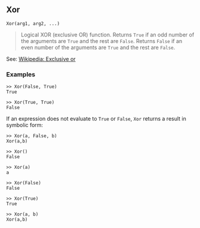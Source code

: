 ## Xor

```
Xor(arg1, arg2, ...)
```

> Logical XOR (exclusive OR) function. Returns `True` if an odd number of the arguments are `True` and the rest are `False`. Returns `False` if an even number of the arguments are `True` and the rest are `False`.
	
See: [Wikipedia: Exclusive or](https://en.wikipedia.org/wiki/Exclusive_or)

### Examples

```
>> Xor(False, True)
True

>> Xor(True, True)
False
```

If an expression does not evaluate to `True` or `False`, `Xor` returns a result in symbolic form:

```
>> Xor(a, False, b)
Xor(a,b)

>> Xor()
False

>> Xor(a)
a

>> Xor(False)
False

>> Xor(True)
True

>> Xor(a, b)
Xor(a,b)
```
